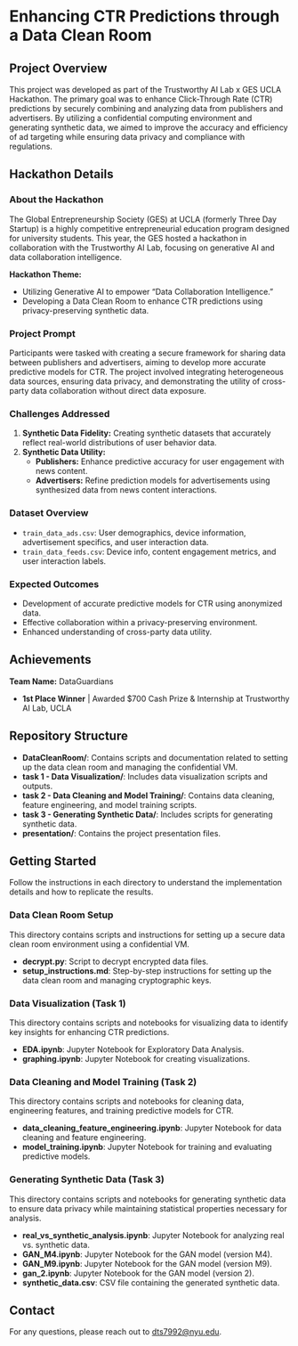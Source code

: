 # Enhancing CTR Predictions through a Data Clean Room

## Project Overview
This project was developed as part of the Trustworthy AI Lab x GES UCLA Hackathon. The primary goal was to enhance Click-Through Rate (CTR) predictions by securely combining and analyzing data from publishers and advertisers. By utilizing a confidential computing environment and generating synthetic data, we aimed to improve the accuracy and efficiency of ad targeting while ensuring data privacy and compliance with regulations.

## Hackathon Details

### About the Hackathon
The Global Entrepreneurship Society (GES) at UCLA (formerly Three Day Startup) is a highly competitive entrepreneurial education program designed for university students. This year, the GES hosted a hackathon in collaboration with the Trustworthy AI Lab, focusing on generative AI and data collaboration intelligence.

**Hackathon Theme:**
- Utilizing Generative AI to empower “Data Collaboration Intelligence.”
- Developing a Data Clean Room to enhance CTR predictions using privacy-preserving synthetic data.

### Project Prompt
Participants were tasked with creating a secure framework for sharing data between publishers and advertisers, aiming to develop more accurate predictive models for CTR. The project involved integrating heterogeneous data sources, ensuring data privacy, and demonstrating the utility of cross-party data collaboration without direct data exposure.

### Challenges Addressed
1. **Synthetic Data Fidelity:** Creating synthetic datasets that accurately reflect real-world distributions of user behavior data.
2. **Synthetic Data Utility:**
   - **Publishers:** Enhance predictive accuracy for user engagement with news content.
   - **Advertisers:** Refine prediction models for advertisements using synthesized data from news content interactions.

### Dataset Overview
- `train_data_ads.csv`: User demographics, device information, advertisement specifics, and user interaction data.
- `train_data_feeds.csv`: Device info, content engagement metrics, and user interaction labels.

### Expected Outcomes
- Development of accurate predictive models for CTR using anonymized data.
- Effective collaboration within a privacy-preserving environment.
- Enhanced understanding of cross-party data utility.

## Achievements
**Team Name:** DataGuardians
- **1st Place Winner** | Awarded $700 Cash Prize & Internship at Trustworthy AI Lab, UCLA

## Repository Structure
- **DataCleanRoom/**: Contains scripts and documentation related to setting up the data clean room and managing the confidential VM.
- **task 1 - Data Visualization/**: Includes data visualization scripts and outputs.
- **task 2 - Data Cleaning and Model Training/**: Contains data cleaning, feature engineering, and model training scripts.
- **task 3 - Generating Synthetic Data/**: Includes scripts for generating synthetic data.
- **presentation/**: Contains the project presentation files.

## Getting Started
Follow the instructions in each directory to understand the implementation details and how to replicate the results.

### Data Clean Room Setup
This directory contains scripts and instructions for setting up a secure data clean room environment using a confidential VM.

- **decrypt.py**: Script to decrypt encrypted data files.
- **setup_instructions.md**: Step-by-step instructions for setting up the data clean room and managing cryptographic keys.

### Data Visualization (Task 1)
This directory contains scripts and notebooks for visualizing data to identify key insights for enhancing CTR predictions.

- **EDA.ipynb**: Jupyter Notebook for Exploratory Data Analysis.
- **graphing.ipynb**: Jupyter Notebook for creating visualizations.

### Data Cleaning and Model Training (Task 2)
This directory contains scripts and notebooks for cleaning data, engineering features, and training predictive models for CTR.

- **data_cleaning_feature_engineering.ipynb**: Jupyter Notebook for data cleaning and feature engineering.
- **model_training.ipynb**: Jupyter Notebook for training and evaluating predictive models.

### Generating Synthetic Data (Task 3)
This directory contains scripts and notebooks for generating synthetic data to ensure data privacy while maintaining statistical properties necessary for analysis.

- **real_vs_synthetic_analysis.ipynb**: Jupyter Notebook for analyzing real vs. synthetic data.
- **GAN_M4.ipynb**: Jupyter Notebook for the GAN model (version M4).
- **GAN_M9.ipynb**: Jupyter Notebook for the GAN model (version M9).
- **gan_2.ipynb**: Jupyter Notebook for the GAN model (version 2).
- **synthetic_data.csv**: CSV file containing the generated synthetic data.

## Contact
For any questions, please reach out to dts7992@nyu.edu.

